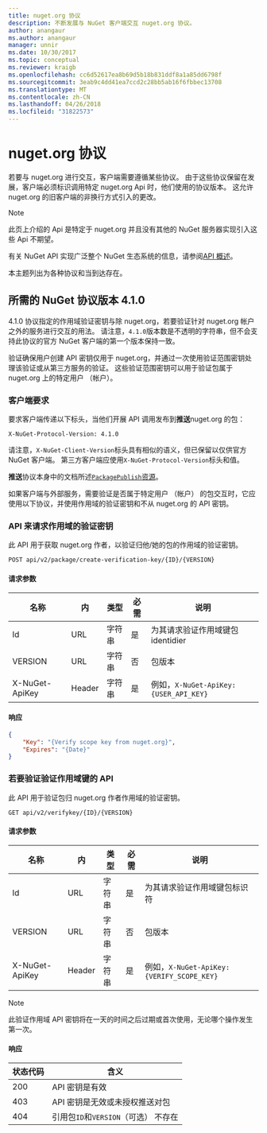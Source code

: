 ```yaml
---
title: nuget.org 协议
description: 不断发展与 NuGet 客户端交互 nuget.org 协议。
author: anangaur
ms.author: anangaur
manager: unnir
ms.date: 10/30/2017
ms.topic: conceptual
ms.reviewer: kraigb
ms.openlocfilehash: cc6d52617ea8b69d5b18b831ddf8a1a85dd6798f
ms.sourcegitcommit: 3eab9c4dd41ea7ccd2c28bb5ab16f6fbbec13708
ms.translationtype: MT
ms.contentlocale: zh-CN
ms.lasthandoff: 04/26/2018
ms.locfileid: "31822573"
---
```

# <a name="nugetorg-protocols"></a>nuget.org 协议

若要与 nuget.org 进行交互，客户端需要遵循某些协议。 由于这些协议保留在发展，客户端必须标识调用特定 nuget.org Api 时，他们使用的协议版本。 这允许 nuget.org 的旧客户端的非换行方式引入的更改。

> [!Note]
> 此页上介绍的 Api 是特定于 nuget.org 并且没有其他的 NuGet 服务器实现引入这些 Api 不期望。 

有关 NuGet API 实现广泛整个 NuGet 生态系统的信息，请参阅[API 概述](overview.md)。

本主题列出为各种协议和当到达存在。

## <a name="nuget-protocol-version-410"></a>所需的 NuGet 协议版本 4.1.0

4.1.0 协议指定的作用域验证密钥与除 nuget.org，若要验证针对 nuget.org 帐户之外的服务进行交互的用法。 请注意，`4.1.0`版本数是不透明的字符串，但不会支持此协议的官方 NuGet 客户端的第一个版本保持一致。

验证确保用户创建 API 密钥仅用于 nuget.org，并通过一次使用验证范围密钥处理该验证或从第三方服务的验证。 这些验证范围密钥可以用于验证包属于 nuget.org 上的特定用户 （帐户）。

### <a name="client-requirement"></a>客户端要求

要求客户端传递以下标头，当他们开展 API 调用发布到**推送**nuget.org 的包：

    X-NuGet-Protocol-Version: 4.1.0

请注意，`X-NuGet-Client-Version`标头具有相似的语义，但已保留以仅供官方 NuGet 客户端。 第三方客户端应使用`X-NuGet-Protocol-Version`标头和值。

**推送**协议本身中的文档所述[`PackagePublish`资源](package-publish-resource.md)。

如果客户端与外部服务，需要验证是否属于特定用户 （帐户） 的包交互时，它应使用以下协议，并使用作用域的验证密钥和不从 nuget.org 的 API 密钥。

### <a name="api-to-request-a-verify-scope-key"></a>API 来请求作用域的验证密钥

此 API 用于获取 nuget.org 作者，以验证归他/她的包的作用域的验证密钥。

    POST api/v2/package/create-verification-key/{ID}/{VERSION}

#### <a name="request-parameters"></a>请求参数

名称           | 内     | 类型   | 必需 | 说明
-------------- | ------ | ------ | -------- | -----
Id             | URL    | 字符串 | 是      | 为其请求验证作用域键包 identidier
VERSION        | URL    | 字符串 | 否       | 包版本
X-NuGet-ApiKey | Header | 字符串 | 是      | 例如，`X-NuGet-ApiKey: {USER_API_KEY}`

#### <a name="response"></a>响应

```json
{
    "Key": "{Verify scope key from nuget.org}",
    "Expires": "{Date}"
}
```

### <a name="api-to-verify-the-verify-scope-key"></a>若要验证验证作用域键的 API

此 API 用于验证包归 nuget.org 作者作用域的验证密钥。

    GET api/v2/verifykey/{ID}/{VERSION}

#### <a name="request-parameters"></a>请求参数

名称           | 内     | 类型   | 必需 | 说明
-------------  | ------ | ------ | -------- | -----
Id             | URL    | 字符串 | 是      | 为其请求验证作用域键包标识符
VERSION        | URL    | 字符串 | 否       | 包版本
X-NuGet-ApiKey | Header | 字符串 | 是      | 例如，`X-NuGet-ApiKey: {VERIFY_SCOPE_KEY}`

> [!Note]
> 此验证作用域 API 密钥将在一天的时间之后过期或首次使用，无论哪个操作发生第一次。

#### <a name="response"></a>响应

状态代码 | 含义
----------- | -------
200         | API 密钥是有效
403         | API 密钥是无效或未授权推送对包
404         | 引用包`ID`和`VERSION`（可选） 不存在
